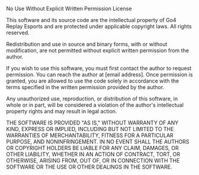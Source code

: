 No Use Without Explicit Written Permission License

This software and its source code are the intellectual property of Go4 Replay Esports and are protected under applicable copyright laws. All rights reserved.

Redistribution and use in source and binary forms, with or without modification, are not permitted without explicit written permission from the author.

If you wish to use this software, you must first contact the author to request permission. You can reach the author at [email address]. Once permission is granted, you are allowed to use the code solely in accordance with the terms specified in the written permission provided by the author.

Any unauthorized use, reproduction, or distribution of this software, in whole or in part, will be considered a violation of the author's intellectual property rights and may result in legal action.

THE SOFTWARE IS PROVIDED "AS IS," WITHOUT WARRANTY OF ANY KIND, EXPRESS OR IMPLIED, INCLUDING BUT NOT LIMITED TO THE WARRANTIES OF MERCHANTABILITY, FITNESS FOR A PARTICULAR PURPOSE, AND NONINFRINGEMENT. IN NO EVENT SHALL THE AUTHORS OR COPYRIGHT HOLDERS BE LIABLE FOR ANY CLAIM, DAMAGES, OR OTHER LIABILITY, WHETHER IN AN ACTION OF CONTRACT, TORT, OR OTHERWISE, ARISING FROM, OUT OF, OR IN CONNECTION WITH THE SOFTWARE OR THE USE OR OTHER DEALINGS IN THE SOFTWARE.

